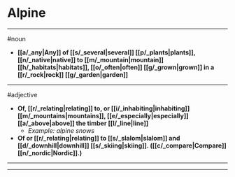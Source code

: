 # Alpine
---
#noun
- **[[a/_any|Any]] of [[s/_several|several]] [[p/_plants|plants]], [[n/_native|native]] to [[m/_mountain|mountain]] [[h/_habitats|habitats]], [[o/_often|often]] [[g/_grown|grown]] in a [[r/_rock|rock]] [[g/_garden|garden]]**
---
#adjective
- **Of, [[r/_relating|relating]] to, or [[i/_inhabiting|inhabiting]] [[m/_mountains|mountains]], [[e/_especially|especially]] [[a/_above|above]] the timber [[l/_line|line]]**
	- _Example: alpine snows_
- **Of or [[r/_relating|relating]] to [[s/_slalom|slalom]] and [[d/_downhill|downhill]] [[s/_skiing|skiing]]. ([[c/_compare|Compare]] [[n/_nordic|Nordic]].)**
---
---
